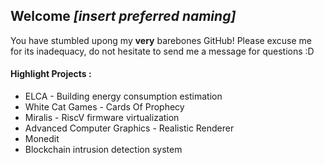 
## Welcome *[insert preferred naming]*
You have stumbled upong my **very** barebones GitHub! Please excuse me for its inadequacy, do not hesitate to send me a message for questions :D

#### Highlight Projects : 
  - ELCA - Building energy consumption estimation
  - White Cat Games - Cards Of Prophecy
  - Miralis - RiscV firmware virtualization
  - Advanced Computer Graphics - Realistic Renderer 
  - Monedit
  - Blockchain intrusion detection system
